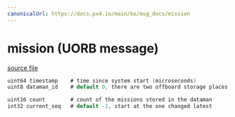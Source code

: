 ```yaml
---
canonicalUrl: https://docs.px4.io/main/ko/msg_docs/mission
---
```


# mission (UORB message)



[source file](https://github.com/PX4/PX4-Autopilot/blob/release/1.13/msg/mission.msg)

```c
uint64 timestamp    # time since system start (microseconds)
uint8 dataman_id    # default 0, there are two offboard storage places in the dataman: 0 or 1

uint16 count        # count of the missions stored in the dataman
int32 current_seq   # default -1, start at the one changed latest

```

